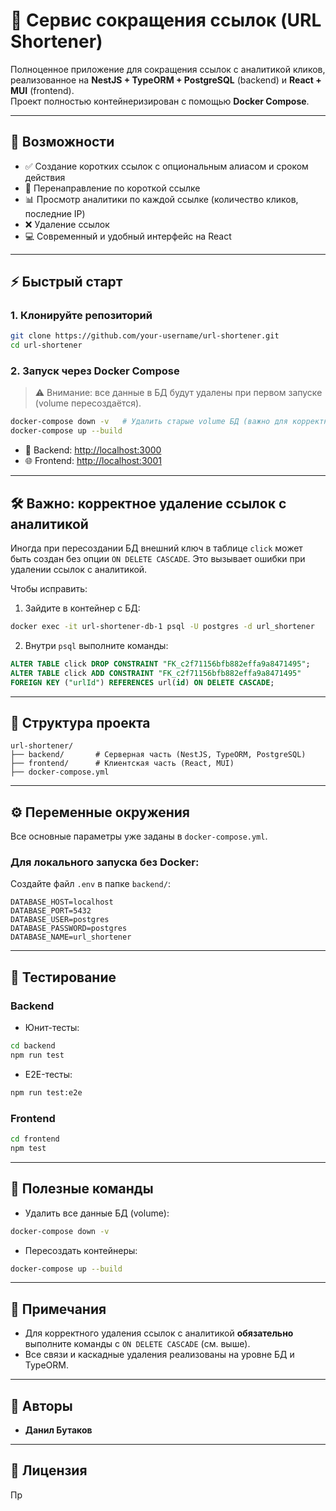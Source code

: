 # 🔗 Сервис сокращения ссылок (URL Shortener)

Полноценное приложение для сокращения ссылок с аналитикой кликов, реализованное на **NestJS + TypeORM + PostgreSQL** (backend) и **React + MUI** (frontend).\
Проект полностью контейнеризирован с помощью **Docker Compose**.

---

## 🚀 Возможности

- ✅ Создание коротких ссылок с опциональным алиасом и сроком действия
- 🔁 Перенаправление по короткой ссылке
- 📊 Просмотр аналитики по каждой ссылке (количество кликов, последние IP)
- ❌ Удаление ссылок
- 💻 Современный и удобный интерфейс на React

---

## ⚡ Быстрый старт

### 1. Клонируйте репозиторий

```bash
git clone https://github.com/your-username/url-shortener.git
cd url-shortener
```

### 2. Запуск через Docker Compose

> ⚠️ Внимание: все данные в БД будут удалены при первом запуске (volume пересоздаётся).

```bash
docker-compose down -v   # Удалить старые volume БД (важно для корректной схемы!)
docker-compose up --build
```

- 🔌 Backend: [http://localhost:3000](http://localhost:3000)
- 🌐 Frontend: [http://localhost:3001](http://localhost:3001)

---

## 🛠 Важно: корректное удаление ссылок с аналитикой

Иногда при пересоздании БД внешний ключ в таблице `click` может быть создан без опции `ON DELETE CASCADE`. Это вызывает ошибки при удалении ссылок с аналитикой.

Чтобы исправить:

1. Зайдите в контейнер с БД:

```bash
docker exec -it url-shortener-db-1 psql -U postgres -d url_shortener
```

2. Внутри `psql` выполните команды:

```sql
ALTER TABLE click DROP CONSTRAINT "FK_c2f71156bfb882effa9a8471495";
ALTER TABLE click ADD CONSTRAINT "FK_c2f71156bfb882effa9a8471495"
FOREIGN KEY ("urlId") REFERENCES url(id) ON DELETE CASCADE;
```

---

## 📁 Структура проекта

```
url-shortener/
├── backend/       # Серверная часть (NestJS, TypeORM, PostgreSQL)
├── frontend/      # Клиентская часть (React, MUI)
├── docker-compose.yml
```

---

## ⚙️ Переменные окружения

Все основные параметры уже заданы в `docker-compose.yml`.

### Для локального запуска без Docker:

Создайте файл `.env` в папке `backend/`:

```env
DATABASE_HOST=localhost
DATABASE_PORT=5432
DATABASE_USER=postgres
DATABASE_PASSWORD=postgres
DATABASE_NAME=url_shortener
```

---

## 🧪 Тестирование

### Backend

- Юнит-тесты:

```bash
cd backend
npm run test
```

- E2E-тесты:

```bash
npm run test:e2e
```

### Frontend

```bash
cd frontend
npm test
```

---

## 🔧 Полезные команды

- Удалить все данные БД (volume):

```bash
docker-compose down -v
```

- Пересоздать контейнеры:

```bash
docker-compose up --build
```

---

## 📌 Примечания

- Для корректного удаления ссылок с аналитикой **обязательно** выполните команды с `ON DELETE CASCADE` (см. выше).
- Все связи и каскадные удаления реализованы на уровне БД и TypeORM.

---

## 👤 Авторы

- **Данил Бутаков**

---

## 📄 Лицензия

Пр


